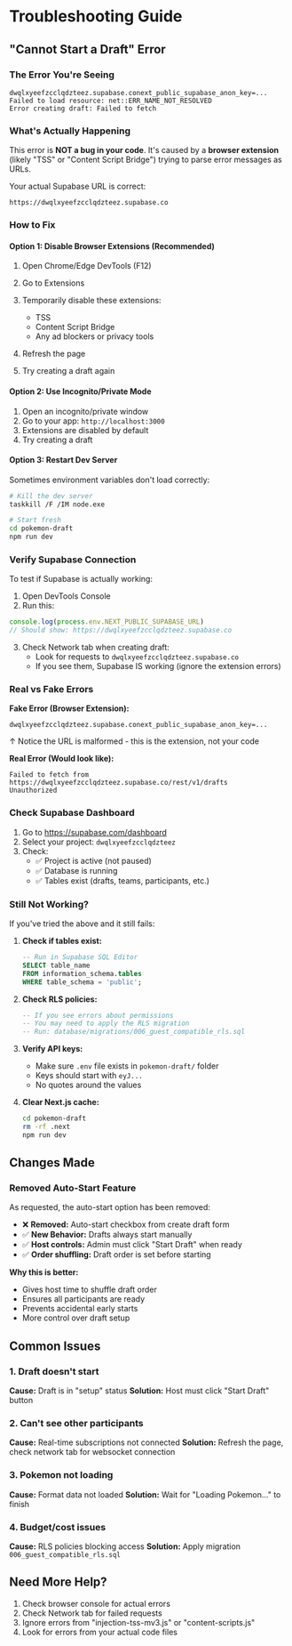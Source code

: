 # Troubleshooting Guide

## "Cannot Start a Draft" Error

### The Error You're Seeing

```
dwqlxyeefzcclqdzteez.supabase.conext_public_supabase_anon_key=...
Failed to load resource: net::ERR_NAME_NOT_RESOLVED
Error creating draft: Failed to fetch
```

### What's Actually Happening

This error is **NOT a bug in your code**. It's caused by a **browser extension** (likely "TSS" or "Content Script Bridge") trying to parse error messages as URLs.

Your actual Supabase URL is correct:
```
https://dwqlxyeefzcclqdzteez.supabase.co
```

### How to Fix

#### Option 1: Disable Browser Extensions (Recommended)

1. Open Chrome/Edge DevTools (F12)
2. Go to Extensions
3. Temporarily disable these extensions:
   - TSS
   - Content Script Bridge
   - Any ad blockers or privacy tools

4. Refresh the page
5. Try creating a draft again

#### Option 2: Use Incognito/Private Mode

1. Open an incognito/private window
2. Go to your app: `http://localhost:3000`
3. Extensions are disabled by default
4. Try creating a draft

#### Option 3: Restart Dev Server

Sometimes environment variables don't load correctly:

```bash
# Kill the dev server
taskkill /F /IM node.exe

# Start fresh
cd pokemon-draft
npm run dev
```

### Verify Supabase Connection

To test if Supabase is actually working:

1. Open DevTools Console
2. Run this:

```javascript
console.log(process.env.NEXT_PUBLIC_SUPABASE_URL)
// Should show: https://dwqlxyeefzcclqdzteez.supabase.co
```

3. Check Network tab when creating draft:
   - Look for requests to `dwqlxyeefzcclqdzteez.supabase.co`
   - If you see them, Supabase IS working (ignore the extension errors)

### Real vs Fake Errors

**Fake Error (Browser Extension):**
```
dwqlxyeefzcclqdzteez.supabase.conext_public_supabase_anon_key=...
```
↑ Notice the URL is malformed - this is the extension, not your code

**Real Error (Would look like):**
```
Failed to fetch from https://dwqlxyeefzcclqdzteez.supabase.co/rest/v1/drafts
Unauthorized
```

### Check Supabase Dashboard

1. Go to https://supabase.com/dashboard
2. Select your project: `dwqlxyeefzcclqdzteez`
3. Check:
   - ✅ Project is active (not paused)
   - ✅ Database is running
   - ✅ Tables exist (drafts, teams, participants, etc.)

### Still Not Working?

If you've tried the above and it still fails:

1. **Check if tables exist:**
   ```sql
   -- Run in Supabase SQL Editor
   SELECT table_name
   FROM information_schema.tables
   WHERE table_schema = 'public';
   ```

2. **Check RLS policies:**
   ```sql
   -- If you see errors about permissions
   -- You may need to apply the RLS migration
   -- Run: database/migrations/006_guest_compatible_rls.sql
   ```

3. **Verify API keys:**
   - Make sure `.env` file exists in `pokemon-draft/` folder
   - Keys should start with `eyJ...`
   - No quotes around the values

4. **Clear Next.js cache:**
   ```bash
   cd pokemon-draft
   rm -rf .next
   npm run dev
   ```

## Changes Made

### Removed Auto-Start Feature

As requested, the auto-start option has been removed:

- ❌ **Removed:** Auto-start checkbox from create draft form
- ✅ **New Behavior:** Drafts always start manually
- ✅ **Host controls:** Admin must click "Start Draft" when ready
- ✅ **Order shuffling:** Draft order is set before starting

**Why this is better:**
- Gives host time to shuffle draft order
- Ensures all participants are ready
- Prevents accidental early starts
- More control over draft setup

## Common Issues

### 1. Draft doesn't start

**Cause:** Draft is in "setup" status
**Solution:** Host must click "Start Draft" button

### 2. Can't see other participants

**Cause:** Real-time subscriptions not connected
**Solution:** Refresh the page, check network tab for websocket connection

### 3. Pokemon not loading

**Cause:** Format data not loaded
**Solution:** Wait for "Loading Pokemon..." to finish

### 4. Budget/cost issues

**Cause:** RLS policies blocking access
**Solution:** Apply migration `006_guest_compatible_rls.sql`

## Need More Help?

1. Check browser console for actual errors
2. Check Network tab for failed requests
3. Ignore errors from "injection-tss-mv3.js" or "content-scripts.js"
4. Look for errors from your actual code files
